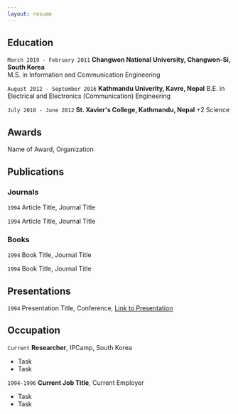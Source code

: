 ```yaml
---
layout: resume
---
```

<!-- #Currently

#Current Position Description -->

## Education

`March 2019 - February 2011`
__Changwon National University, Changwon-Si, South Korea__ </br>
M.S. in Information and Communication Engineering

`August 2012 - September 2016`
__Kathmandu Univerity, Kavre, Nepal__
B.E. in Electrical and Electronics (Communication) Engineering

`July 2010 - June 2012`
__St. Xavier's College, Kathmandu, Nepal__
+2 Science

## Awards

 <!--` 2012 -  2016` -->
Name of Award, Organization 

## Publications

<!-- A list is also available [online](https://scholar.google.co.uk/citations?user=LTOTl0YAAAAJ) -->

### Journals

`1994`
Article Title, Journal Title

`1994`
Article Title, Journal Title

### Books

`1994`
Book Title, Journal Title

`1994`
Book Title, Journal Title


## Presentations

`1994`
Presentation Title, Conference, <a href="https://MyWebsite.tld/presentation1">Link to Presentation</a>


## Occupation

`Current`
__Researcher__, IPCamp, South Korea 

- Task
- Task

`1994-1996`
__Current Job Title__, Current Employer 

- Task
- Task



<!-- ### Footer

Last updated: May 2013 -->


